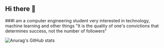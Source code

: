 ## Hi there 👋
 ###I am a computer engineering student very interested in technology, machine learning and other things
 "It is the quality of one's convictions that determines success, not the number of followers"
 
 
![Anurag's GitHub stats](https://github-readme-stats.vercel.app/api?username=d1p7&show_icons=true&theme=radical)
